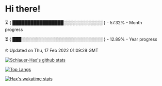 # Hi there!

⏳ { █████████████████░░░░░░░░░░░░░ } - 57.32% - Month progress

⏳ { ███░░░░░░░░░░░░░░░░░░░░░░░░░░░ } - 12.89% - Year progress

⏰ Updated on Thu, 17 Feb 2022 01:09:28 GMT


[![Schlauer-Hax's github stats](https://github-readme-stats.vercel.app/api?username=Schlauer-Hax&show_icons=true&theme=dark&count_private=true)](https://github.com/Schlauer-Hax)


[![Top Langs](https://github-readme-stats.vercel.app/api/top-langs/?username=Schlauer-Hax&layout=compact&theme=dark)](https://github.com/Schlauer-Hax?tab=repositories)


[![Hax's wakatime stats](https://github-readme-stats.vercel.app/api/wakatime?username=Hax&theme=dark)](https://wakatime.com/@Hax)

